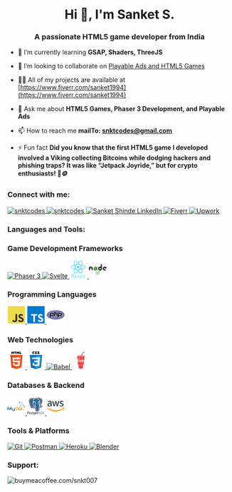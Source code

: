 <h1 align="center">Hi 👋, I'm Sanket S.</h1>
<h3 align="center">A passionate HTML5 game developer from India</h3>

- 🌱 I’m currently learning **GSAP, Shaders, ThreeJS**

- 👯 I’m looking to collaborate on [Playable Ads and HTML5 Games](https://www.fiverr.com/sanket1994)

- 👨‍💻 All of my projects are available at [https://www.fiverr.com/sanket1994](https://www.fiverr.com/sanket1994)

- 💬 Ask me about **HTML5 Games, Phaser 3 Development, and Playable Ads**

- 📫 How to reach me **mailTo: snktcodes@gmail.com**

- ⚡ Fun fact **Did you know that the first HTML5 game I developed involved a Viking collecting Bitcoins while dodging hackers and phishing traps? It was like “Jetpack Joyride,” but for crypto enthusiasts! 🚀🪙**

<h3 align="left">Connect with me:</h3>
<p align="left">
  <a href="https://dev.to/snktcodes" target="_blank" rel="noreferrer">
    <img align="center" src="https://raw.githubusercontent.com/rahuldkjain/github-profile-readme-generator/master/src/images/icons/Social/devto.svg" alt="snktcodes" height="30" width="40" />
  </a>
  <a href="https://twitter.com/snktcodes" target="_blank" rel="noreferrer">
    <img align="center" src="https://raw.githubusercontent.com/rahuldkjain/github-profile-readme-generator/master/src/images/icons/Social/twitter.svg" alt="snktcodes" height="30" width="40" />
  </a>
  <a href="https://www.linkedin.com/in/sanket-shinde-798b60156/" target="_blank" rel="noreferrer">
    <img align="center" src="https://raw.githubusercontent.com/rahuldkjain/github-profile-readme-generator/master/src/images/icons/Social/linked-in-alt.svg" alt="Sanket Shinde LinkedIn" height="30" width="40" />
  </a>
  <a href="https://www.fiverr.com/sanket1994" target="_blank" rel="noreferrer">
    <img align="center" src="http://snktcodes.github.io/snktCodes/fiverrr.svg" alt="Fiverr" width="100" height="40" />
  </a>
  <a href="https://www.upwork.com/fl/~0173ab638d2bb7a9c4?mp_source=share" target="_blank" rel="noreferrer">
    <img align="center" src="http://snktcodes.github.io/snktCodes/upwork.svg" alt="Upwork" width="100" height="40" />
  </a>
</p>

<h3 align="left">Languages and Tools:</h3>

<h3 align="left">Game Development Frameworks</h3>
<p align="left">
  <a href="https://phaser.io/" target="_blank" rel="noreferrer">
    <img src="http://snktcodes.github.io/snktCodes/phaserplanet.svg" alt="Phaser 3" width="40" height="40"/>
  </a>
  <a href="https://svelte.dev" target="_blank" rel="noreferrer">
    <img src="https://upload.wikimedia.org/wikipedia/commons/1/1b/Svelte_Logo.svg" alt="Svelte" width="40" height="40"/>
  </a>
  <a href="https://reactjs.org/" target="_blank" rel="noreferrer">
    <img src="https://raw.githubusercontent.com/devicons/devicon/master/icons/react/react-original-wordmark.svg" alt="React" width="40" height="40"/>
  </a>
  <a href="https://nodejs.org" target="_blank" rel="noreferrer">
    <img src="https://raw.githubusercontent.com/devicons/devicon/master/icons/nodejs/nodejs-original-wordmark.svg" alt="Node.js" width="40" height="40"/>
  </a>
</p>

<h3 align="left">Programming Languages</h3>
<p align="left">
  <a href="https://developer.mozilla.org/en-US/docs/Web/JavaScript" target="_blank" rel="noreferrer">
    <img src="https://raw.githubusercontent.com/devicons/devicon/master/icons/javascript/javascript-original.svg" alt="JavaScript" width="40" height="40"/>
  </a>
  <a href="https://www.typescriptlang.org/" target="_blank" rel="noreferrer">
    <img src="https://raw.githubusercontent.com/devicons/devicon/master/icons/typescript/typescript-original.svg" alt="TypeScript" width="40" height="40"/>
  </a>
  <a href="https://www.php.net" target="_blank" rel="noreferrer">
    <img src="https://raw.githubusercontent.com/devicons/devicon/master/icons/php/php-original.svg" alt="PHP" width="40" height="40"/>
  </a>
</p>

<h3 align="left">Web Technologies</h3>
<p align="left">
  <a href="https://www.w3schools.com/html/" target="_blank" rel="noreferrer">
    <img src="https://raw.githubusercontent.com/devicons/devicon/master/icons/html5/html5-original-wordmark.svg" alt="HTML5" width="40" height="40"/>
  </a>
  <a href="https://www.w3schools.com/css/" target="_blank" rel="noreferrer">
    <img src="https://raw.githubusercontent.com/devicons/devicon/master/icons/css3/css3-original-wordmark.svg" alt="CSS3" width="40" height="40"/>
  </a>
  <a href="https://babeljs.io/" target="_blank" rel="noreferrer">
    <img src="https://www.vectorlogo.zone/logos/babeljs/babeljs-icon.svg" alt="Babel" width="40" height="40"/>
  </a>
  <a href="https://gulpjs.com" target="_blank" rel="noreferrer">
    <img src="https://raw.githubusercontent.com/devicons/devicon/master/icons/gulp/gulp-plain.svg" alt="Gulp" width="40" height="40"/>
  </a>
</p>

<h3 align="left">Databases & Backend</h3>
<p align="left">
  <a href="https://www.mysql.com/" target="_blank" rel="noreferrer">
    <img src="https://raw.githubusercontent.com/devicons/devicon/master/icons/mysql/mysql-original-wordmark.svg" alt="MySQL" width="40" height="40"/>
  </a>
  <a href="https://www.postgresql.org" target="_blank" rel="noreferrer">
    <img src="https://raw.githubusercontent.com/devicons/devicon/master/icons/postgresql/postgresql-original-wordmark.svg" alt="PostgreSQL" width="40" height="40"/>
  </a>
  <a href="https://aws.amazon.com" target="_blank" rel="noreferrer">
    <img src="https://raw.githubusercontent.com/devicons/devicon/master/icons/amazonwebservices/amazonwebservices-original-wordmark.svg" alt="AWS" width="40" height="40"/>
  </a>
</p>

<h3 align="left">Tools & Platforms</h3>
<p align="left">
  <a href="https://git-scm.com/" target="_blank" rel="noreferrer">
    <img src="https://www.vectorlogo.zone/logos/git-scm/git-scm-icon.svg" alt="Git" width="40" height="40"/>
  </a>
  <a href="https://postman.com" target="_blank" rel="noreferrer">
    <img src="https://www.vectorlogo.zone/logos/getpostman/getpostman-icon.svg" alt="Postman" width="40" height="40"/>
  </a>
  <a href="https://heroku.com" target="_blank" rel="noreferrer">
    <img src="https://www.vectorlogo.zone/logos/heroku/heroku-icon.svg" alt="Heroku" width="40" height="40"/>
  </a>
  <a href="https://www.blender.org/" target="_blank" rel="noreferrer">
    <img src="https://download.blender.org/branding/community/blender_community_badge_white.svg" alt="Blender" width="40" height="40"/>
  </a>
</p>

<h3 align="left">Support:</h3>
<p><a href="https://www.buymeacoffee.com/snkt007"> <img align="left" src="https://cdn.buymeacoffee.com/buttons/v2/default-yellow.png" height="50" width="210" alt="buymeacoffee.com/snkt007" /></a></p><br><br>
